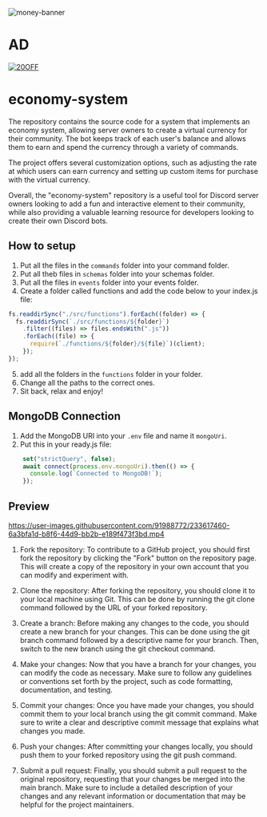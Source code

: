 ![money-banner](https://user-images.githubusercontent.com/91988772/233615895-655a1667-0988-4780-b6fe-d5b46e5bd8e9.png)
# AD
[![20OFF](https://user-images.githubusercontent.com/91988772/233785375-685dd1fa-718c-405c-af60-9f912424a700.png)](https://shop.lunartaku.codes)
# economy-system
The repository contains the source code for a system that implements an economy system, allowing server owners to create a virtual currency for their community. The bot keeps track of each user's balance and allows them to earn and spend the currency through a variety of commands.

The project offers several customization options, such as adjusting the rate at which users can earn currency and setting up custom items for purchase with the virtual currency.

Overall, the "economy-system" repository is a useful tool for Discord server owners looking to add a fun and interactive element to their community, while also providing a valuable learning resource for developers looking to create their own Discord bots.

## How to setup
1. Put all the files in the `commands` folder into your command folder.
2. Put all theb files in `schemas` folder into your schemas folder.
3. Put all the files in `events` folder into your events folder.
4. Create a folder called functions and add the code below to your index.js file:
```js
fs.readdirSync("./src/functions").forEach((folder) => {
  fs.readdirSync(`./src/functions/${folder}`)
    .filter((files) => files.endsWith(".js"))
    .forEach((file) => {
      require(`./functions/${folder}/${file}`)(client);
    });
});
```
5. add all the folders in the `functions` folder in your folder.
6. Change all the paths to the correct ones.
7. Sit back, relax and enjoy!

## MongoDB Connection
1. Add the MongoDB URI into your `.env` file and name it `mongoUri`.
2. Put this in your ready.js file:
```js
    set("strictQuery", false);
    await connect(process.env.mongoUri).then(() => {
      console.log(`Connected to MongoDB!`);
    });
```

## Preview
https://user-images.githubusercontent.com/91988772/233617460-6a3bfa1d-b8f6-44d9-bb2b-e189f473f3bd.mp4

1. Fork the repository: To contribute to a GitHub project, you should first fork the repository by clicking the "Fork" button on the repository page. This will create a copy of the repository in your own account that you can modify and experiment with.

2. Clone the repository: After forking the repository, you should clone it to your local machine using Git. This can be done by running the git clone command followed by the URL of your forked repository.

3. Create a branch: Before making any changes to the code, you should create a new branch for your changes. This can be done using the git branch command followed by a descriptive name for your branch. Then, switch to the new branch using the git checkout command.

4. Make your changes: Now that you have a branch for your changes, you can modify the code as necessary. Make sure to follow any guidelines or conventions set forth by the project, such as code formatting, documentation, and testing.

5. Commit your changes: Once you have made your changes, you should commit them to your local branch using the git commit command. Make sure to write a clear and descriptive commit message that explains what changes you made.

6. Push your changes: After committing your changes locally, you should push them to your forked repository using the git push command.

7. Submit a pull request: Finally, you should submit a pull request to the original repository, requesting that your changes be merged into the main branch. Make sure to include a detailed description of your changes and any relevant information or documentation that may be helpful for the project maintainers.
